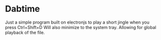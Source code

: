 # Dabtime
Just a simple program built on electronjs to play a short jingle when you press Ctrl+Shift+D
Will also minimize to the system tray. Allowing for global playback of the file.
